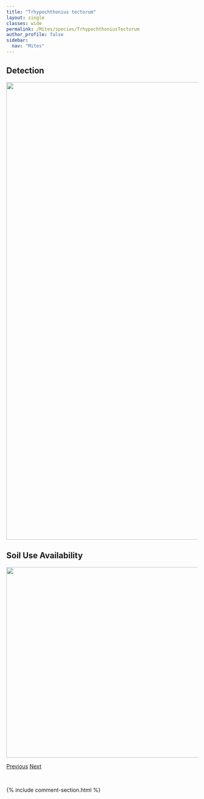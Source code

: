 ```yaml
---
title: "Trhypochthonius tectorum"
layout: single
classes: wide
permalink: /Mites/species/TrhypochthoniusTectorum
author_profile: false
sidebar:
  nav: "Mites"
---
```


<h2>Detection</h2>

<a href="https://drive.google.com/uc?export=view&id=1oD3m6UcysfPkti3-ghYfnTOA98u2TN_q">
<img src="https://drive.google.com/uc?export=view&id=1oD3m6UcysfPkti3-ghYfnTOA98u2TN_q" height = "1200" width = "800">
</a>


<h2>Soil Use Availability</h2>

<a href="https://drive.google.com/uc?export=view&id=1NIV9-5dc90JzDSst6YTOfQfsRsRFHJxp">
<img src="https://drive.google.com/uc?export=view&id=1NIV9-5dc90JzDSst6YTOfQfsRsRFHJxp" height = "500" width = "1000">
</a>


<a href="/DevelopmentWebsite/Mites/species/TrhypochthoniusNigricans" class="pagination--pager" title="Trhypochthonius nigricans">Previous</a> <a href="/DevelopmentWebsite/Mites/species/TrichoribatesCopperminensis" class="pagination--pager" title="Trichoribates copperminensis">Next</a>

<p>&nbsp;</p>

{% include comment-section.html %}
